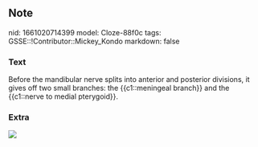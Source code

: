 ## Note
nid: 1661020714399
model: Cloze-88f0c
tags: GSSE::!Contributor::Mickey_Kondo
markdown: false

### Text
Before the mandibular nerve splits into anterior and posterior divisions, it gives off two small branches: the {{c1::meningeal branch}} and the {{c1::nerve to medial pterygoid}}.

### Extra
<img src="070417_0934_MandibularN1.jpg">
